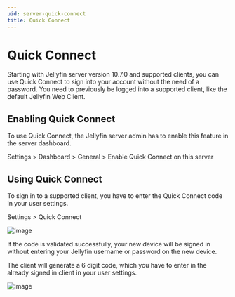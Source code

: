 ```yaml
---
uid: server-quick-connect
title: Quick Connect
---
```


# Quick Connect

Starting with Jellyfin server version 10.7.0 and supported clients, you can use Quick Connect to sign into your account without the need of a password. You need to previously be logged into a supported client, like the default Jellyfin Web Client.

## Enabling Quick Connect

To use Quick Connect, the Jellyfin server admin has to enable this feature in the server dashboard.

Settings > Dashboard > General > Enable Quick Connect on this server

## Using Quick Connect

To sign in to a supported client, you have to enter the Quick Connect code in your user settings.

Settings > Quick Connect

![image](https://user-images.githubusercontent.com/12074633/115973526-aecc6000-a523-11eb-9ed6-59bee41bac7b.png)

If the code is validated successfully, your new device will be signed in without entering your Jellyfin username or password on the new device.

The client will generate a 6 digit code, which you have to enter in the already signed in client in your user settings.

![image](https://user-images.githubusercontent.com/12074633/115973542-c99ed480-a523-11eb-9d61-17ccd628e123.png)
